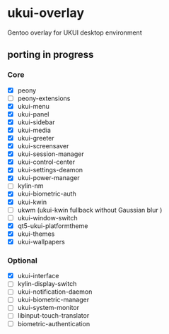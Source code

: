 # ukui-overlay

Gentoo overlay for UKUI desktop environment

## porting in progress

### Core

- [X] peony
- [ ] peony-extensions
- [X] ukui-menu
- [X] ukui-panel
- [X] ukui-sidebar
- [X] ukui-media
- [X] ukui-greeter
- [X] ukui-screensaver
- [X] ukui-session-manager
- [X] ukui-control-center
- [X] ukui-settings-deamon
- [X] ukui-power-manager
- [ ] kylin-nm
- [X] ukui-biometric-auth
- [X] ukui-kwin
- [ ] ukwm (ukui-kwin fullback without Gaussian blur )
- [ ] ukui-window-switch
- [X] qt5-ukui-platformtheme
- [X] ukui-themes
- [X] ukui-wallpapers

### Optional

- [X] ukui-interface
- [ ] kylin-display-switch
- [ ] ukui-notification-daemon
- [ ] ukui-biometric-manager
- [ ] ukui-system-monitor
- [ ] libinput-touch-translator
- [ ] biometric-authentication